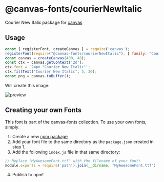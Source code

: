 @canvas-fonts/courierNewItalic
====

Courier New Italic package for [canvas](https://npmjs.org/package/canvas)

## Usage

```js
const { registerFont, createCanvas } = require('canvas');
registerFont(require("@canvas-fonts/courierNewItalic"), { family: "Courier New Italic" });
const canvas = createCanvas(400, 48);
const ctx = canvas.getContext('2d');
ctx.font = `24px "Courier New Italic"`;
ctx.fillText("Courier New Italic", 5, 30);
const png = canvas.toBuffer();
```

Will create this image:

![preview](https://github.com/retrohacker/canvas-fonts/raw/master/previews/courierNewItalic.png)

## Creating your own Fonts

This font is part of the canvas-fonts collection. To use your own fonts, simply:

1. Create a new [npm package](https://docs.npmjs.com/creating-node-js-modules)
2. Add your font file to the same directory as the `package.json` created in step 1.
3. Add the following `index.js` file in that same directory:

```js
// Replace "MyAwesomeFont.ttf" with the filename of your font!
module.exports = require('path').join(__dirname, "MyAwesomeFont.ttf")
```

4. Publish to npm!